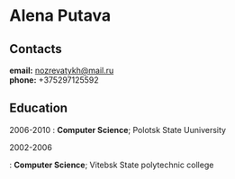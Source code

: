 Alena Putava
============

Contacts
---------
**email:** nozrevatykh@mail.ru  
**phone:** +375297125592

Education
---------

2006-2010
: **Computer Science**; Polotsk State Uuniversity

2002-2006

: **Computer Science**; Vitebsk State polytechnic college
